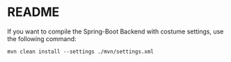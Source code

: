 # README

If you want to compile the Spring-Boot Backend with costume settings, use the following command:
```console
mvn clean install --settings ./mvn/settings.xml
```

